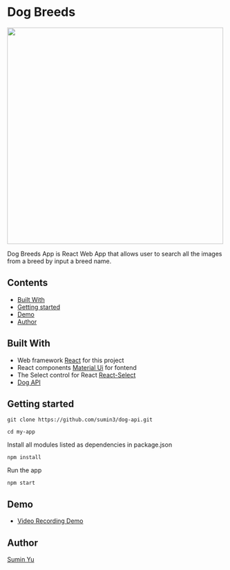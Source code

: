 # Dog Breeds

<img  width="500" src="https://i.imgur.com/dfYLrGh.png">

Dog Breeds App is React Web App that allows user to search all the images from a breed by input a breed name.

## Contents
* [Built With](https://github.com/sumin3/dog-api#Built-With)
* [Getting started](https://github.com/sumin3/dog-api#Getting-started)
* [Demo](https://github.com/sumin3/dog-api#Demo)
* [Author](https://github.com/sumin3/dog-api#Author)

## Built With
- Web framework [React](https://reactjs.org/) for this project
- React components [Material Ui](https://material-ui.com/) for fontend 
- The Select control for React [React-Select](https://www.npmjs.com/package/react-select)
- [Dog API](https://dog.ceo/dog-api/documentation/) 

## Getting started
```
git clone https://github.com/sumin3/dog-api.git
```
```
cd my-app
```
Install all modules listed as dependencies in package.json
```
npm install
```
Run the app
```
npm start
```
## Demo
- [Video Recording Demo](https://drive.google.com/file/d/1zWwLGQ0Mslr_3tlQo4-7hf0x9Ym_yeg_/view?usp=sharing)

## Author
[Sumin Yu](https://github.com/sumin3)